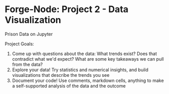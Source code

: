 # Forge-Node: Project 2 - Data Visualization
Prison Data on Jupyter

Project Goals:
1. Come up with questions about the data: What trends exist? Does that contradict what we'd expect? What are some key takeaways we can pull from the data?
2. Explore your data! Try statistics and numerical insights, and build visualizations that describe the trends you see
3. Document your code! Use comments, markdown cells, anything to make a self-supported analysis of the data and the outcome

